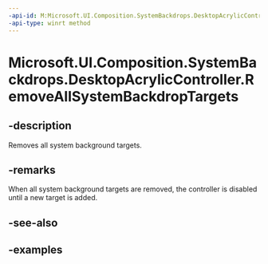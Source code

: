 ```yaml
---
-api-id: M:Microsoft.UI.Composition.SystemBackdrops.DesktopAcrylicController.RemoveAllSystemBackdropTargets
-api-type: winrt method
---
```


# Microsoft.UI.Composition.SystemBackdrops.DesktopAcrylicController.RemoveAllSystemBackdropTargets

<!--
public void RemoveAllSystemBackdropTargets ();
-->


## -description

Removes all system background targets.

## -remarks

When all system background targets are removed, the controller is disabled until a new target is added.

## -see-also

## -examples


